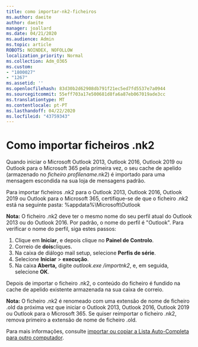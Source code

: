```yaml
---
title: como importar-nk2-ficheiros
ms.author: daeite
author: daeite
manager: joallard
ms.date: 04/21/2020
ms.audience: Admin
ms.topic: article
ROBOTS: NOINDEX, NOFOLLOW
localization_priority: Normal
ms.collection: Adm_O365
ms.custom:
- "1800027"
- "1267"
ms.assetid: ''
ms.openlocfilehash: 83d30b2d62908db791f21ec5ed7fd5537e7a0944
ms.sourcegitcommit: 55eff703a17e500681d8fa6a87eb067019ade3cc
ms.translationtype: MT
ms.contentlocale: pt-PT
ms.lasthandoff: 04/22/2020
ms.locfileid: "43759343"
---
```

# <a name="how-to-import-nk2-files"></a>Como importar ficheiros .nk2 

Quando iniciar o Microsoft Outlook 2013, Outlook 2016, Outlook 2019 ou Outlook para o Microsoft 365 pela primeira vez, o seu cache de apelido (armazenado no *ficheiro profilename*.nk2) é importado para uma mensagem escondida na sua loja de mensagens padrão.

Para importar ficheiros .nk2 para o Outlook 2013, Outlook 2016, Outlook 2019 ou Outlook para o Microsoft 365, certifique-se de que o ficheiro .nk2 está na seguinte pasta: %appdata%\Microsoft\Outlook

**Nota:** O ficheiro .nk2 deve ter o mesmo nome do seu perfil atual do Outlook 2013 ou do Outlook 2016. Por padrão, o nome do perfil é "Outlook". Para verificar o nome do perfil, siga estes passos: 
1. Clique em **Iniciar**, e depois clique no **Painel de Controlo**.
2. Correio de **dois**cliques.
3. Na caixa de diálogo mail setup, selecione **Perfis de série**.
4. Selecione **Iniciar** > **execução**.
5. Na caixa **Aberta,** digite *outlook.exe /importnk2*, e, em seguida, selecione **OK**. 

Depois de importar o ficheiro .nk2, o conteúdo do ficheiro é fundido na cache de apelido existente armazenada na sua caixa de correio.

**Nota:** O ficheiro .nk2 é renomeado com uma extensão de nome de ficheiro .old da próxima vez que iniciar o Outlook 2013, Outlook 2016, Outlook 2019 ou Outlook para o Microsoft 365. Se quiser reimportar o ficheiro .nk2, remova primeiro a extensão de nome de ficheiro .old.

Para mais informações, consulte [importar ou copiar a Lista Auto-Completa para outro computador](https://support.microsoft.com/help/2806550/how-to-import-nk2-files-into-outlook%).